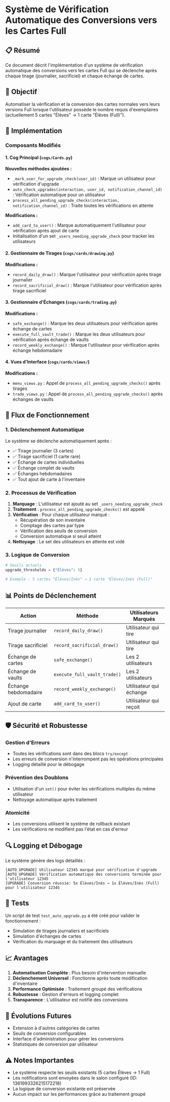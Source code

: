 # Système de Vérification Automatique des Conversions vers les Cartes Full

## 📋 Résumé

Ce document décrit l'implémentation d'un système de vérification automatique des conversions vers les cartes Full qui se déclenche après chaque tirage (journalier, sacrificiel) et chaque échange de cartes.

## 🎯 Objectif

Automatiser la vérification et la conversion des cartes normales vers leurs versions Full lorsque l'utilisateur possède le nombre requis d'exemplaires (actuellement 5 cartes "Élèves" → 1 carte "Élèves (Full)").

## 🔧 Implémentation

### Composants Modifiés

#### 1. **Cog Principal (`cogs/Cards.py`)**

**Nouvelles méthodes ajoutées :**
- `_mark_user_for_upgrade_check(user_id)` : Marque un utilisateur pour vérification d'upgrade
- `auto_check_upgrades(interaction, user_id, notification_channel_id)` : Vérification automatique pour un utilisateur
- `process_all_pending_upgrade_checks(interaction, notification_channel_id)` : Traite toutes les vérifications en attente

**Modifications :**
- `add_card_to_user()` : Marque automatiquement l'utilisateur pour vérification après ajout de carte
- Initialisation d'un set `_users_needing_upgrade_check` pour tracker les utilisateurs

#### 2. **Gestionnaire de Tirages (`cogs/cards/drawing.py`)**

**Modifications :**
- `record_daily_draw()` : Marque l'utilisateur pour vérification après tirage journalier
- `record_sacrificial_draw()` : Marque l'utilisateur pour vérification après tirage sacrificiel

#### 3. **Gestionnaire d'Échanges (`cogs/cards/trading.py`)**

**Modifications :**
- `safe_exchange()` : Marque les deux utilisateurs pour vérification après échange de cartes
- `execute_full_vault_trade()` : Marque les deux utilisateurs pour vérification après échange de vaults
- `record_weekly_exchange()` : Marque l'utilisateur pour vérification après échange hebdomadaire

#### 4. **Vues d'Interface (`cogs/cards/views/`)**

**Modifications :**
- `menu_views.py` : Appel de `process_all_pending_upgrade_checks()` après tirages
- `trade_views.py` : Appel de `process_all_pending_upgrade_checks()` après échanges de vaults

## 🔄 Flux de Fonctionnement

### 1. Déclenchement Automatique

Le système se déclenche automatiquement après :
- ✅ Tirage journalier (3 cartes)
- ✅ Tirage sacrificiel (1 carte rare)
- ✅ Échange de cartes individuelles
- ✅ Échange complet de vaults
- ✅ Échanges hebdomadaires
- ✅ Tout ajout de carte à l'inventaire

### 2. Processus de Vérification

1. **Marquage** : L'utilisateur est ajouté au set `_users_needing_upgrade_check`
2. **Traitement** : `process_all_pending_upgrade_checks()` est appelé
3. **Vérification** : Pour chaque utilisateur marqué :
   - Récupération de son inventaire
   - Comptage des cartes par type
   - Vérification des seuils de conversion
   - Conversion automatique si seuil atteint
4. **Nettoyage** : Le set des utilisateurs en attente est vidé

### 3. Logique de Conversion

```python
# Seuils actuels
upgrade_thresholds = {"Élèves": 5}

# Exemple : 5 cartes "Élèves/Inès" → 1 carte "Élèves/Inès (Full)"
```

## 📊 Points de Déclenchement

| Action | Méthode | Utilisateurs Marqués |
|--------|---------|---------------------|
| Tirage journalier | `record_daily_draw()` | Utilisateur qui tire |
| Tirage sacrificiel | `record_sacrificial_draw()` | Utilisateur qui tire |
| Échange de cartes | `safe_exchange()` | Les 2 utilisateurs |
| Échange de vaults | `execute_full_vault_trade()` | Les 2 utilisateurs |
| Échange hebdomadaire | `record_weekly_exchange()` | Utilisateur qui échange |
| Ajout de carte | `add_card_to_user()` | Utilisateur qui reçoit |

## 🛡️ Sécurité et Robustesse

### Gestion d'Erreurs
- Toutes les vérifications sont dans des blocs `try/except`
- Les erreurs de conversion n'interrompent pas les opérations principales
- Logging détaillé pour le débogage

### Prévention des Doublons
- Utilisation d'un `set()` pour éviter les vérifications multiples du même utilisateur
- Nettoyage automatique après traitement

### Atomicité
- Les conversions utilisent le système de rollback existant
- Les vérifications ne modifient pas l'état en cas d'erreur

## 🔍 Logging et Débogage

Le système génère des logs détaillés :
```
[AUTO_UPGRADE] Utilisateur 12345 marqué pour vérification d'upgrade
[AUTO_UPGRADE] Vérification automatique des conversions terminée pour l'utilisateur 12345
[UPGRADE] Conversion réussie: 5x Élèves/Inès → 1x Élèves/Inès (Full) pour l'utilisateur 12345
```

## 🧪 Tests

Un script de test `test_auto_upgrade.py` a été créé pour valider le fonctionnement :
- Simulation de tirages journaliers et sacrificiels
- Simulation d'échanges de cartes
- Vérification du marquage et du traitement des utilisateurs

## 📈 Avantages

1. **Automatisation Complète** : Plus besoin d'intervention manuelle
2. **Déclenchement Universel** : Fonctionne après toute modification d'inventaire
3. **Performance Optimisée** : Traitement groupé des vérifications
4. **Robustesse** : Gestion d'erreurs et logging complet
5. **Transparence** : L'utilisateur est notifié des conversions

## 🔮 Évolutions Futures

- Extension à d'autres catégories de cartes
- Seuils de conversion configurables
- Interface d'administration pour gérer les conversions
- Statistiques de conversion par utilisateur

## ⚠️ Notes Importantes

- Le système respecte les seuils existants (5 cartes Élèves → 1 Full)
- Les notifications sont envoyées dans le salon configuré (ID: 1361993326215172218)
- La logique de conversion existante est préservée
- Aucun impact sur les performances grâce au traitement groupé
